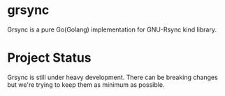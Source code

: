 # grsync
Grsync is a pure Go(Golang) implementation for GNU-Rsync kind library.

# Project Status
Grsync is still under heavy development. There can be breaking changes but we're trying to keep them as minimum as possible.
